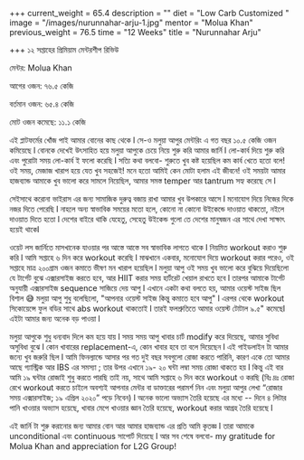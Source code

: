 +++
current_weight = 65.4
description = ""
diet = "Low Carb Customized "
image = "/images/nurunnahar-arju-1.jpg"
mentor = "Molua Khan"
previous_weight = 76.5
time = "12 Weeks"
title = "Nurunnahar Arju"

+++
১২ সপ্তাহের প্রিমিয়াম মেন্টরশীপ রিভিউ

মেন্টর: Molua Khan

আগের ওজন: ৭৬.৫ কেজি

বর্তমান ওজন: ৬৫.৪ কেজি

মোট ওজন কমেছে: ১১.১ কেজি

এই প্লাটফর্মের খোঁজ পাই আমার বোনের কাছ থেকে l সে-ও মলুয়া আপুর মেন্টরিং এ গত বছর ১০.৫ কেজি ওজন কমিয়েছে l বোনকে দেখেই উৎসাহিত হয়ে মলুয়া আপুকে চেয়ে নিয়ে শুরু করি আমার জার্নি l লো-কার্ব দিয়ে শুরু করি এবং পুরোটা সময় লো-কার্ব ই ফলো করেছি l সত্যি কথা বলবো- শুরুতে খুব কষ্ট হয়েছিল কম কার্ব খেতে হতো বলে! ওই সময়, মেজাজ খারাপ হয়ে যেত খুব সহজেই! মনে হতো আমিই কেন মোটা হলাম এই জীবনে! ওই সময়টা আমার হাজব্যান্ড আমাকে খুব ভালো করে সামলে নিয়েছিল, আমার সমস্ত temper আর tantrum সহ্য করেছে সে l

সেইসাথে করোনা ভাইরাস এর জন্য সামাজিক দুরুত্ব বজায় রাখা আমার খুব উপকারে আসে l মনোযোগ দিয়ে নিজের দিকে নজর দিতে পেরেছি l নাহলে অন্য স্বাভাবিক সময়ের মতো হলে, কোনো না কোনো উইকেন্ডে দাওয়াত থাকতো, নইলে দাওয়াত দিতে হতো l দেশের বাইরে থাকি যেহেতু, সেহেতু উইকেন্ড গুলো তে দেশের মানুষজন এর সাথে দেখা সাক্ষাৎ হয়েই থাকেl

ওয়েট লস জার্নিতে মাসখানেক যাওয়ার পর আস্তে আস্তে সব স্বাভাবিক লাগতে থাকে l নিয়মিত workout করাও শুরু করি l আমি সপ্তাহে ৬ দিন করে workout করেছি l মাঝখানে একবার, মনোযোগ দিয়ে workout করার পরেও, ওই সপ্তাহে মাত্র ২০০গ্রাম ওজন কমাতে ভীষণ মন খারাপ হয়েছিল l মলুয়া আপু ওই সময় খুব ভালো করে বুঝিয়ে দিয়েছিলো যে টার্গেট বুঝে এক্সারসাইজ করতে হবে, আর HIIT করার সময় হার্টরেট খেয়াল রাখতে হবে l তারপর আমাকে টার্গেট অনুযায়ী এক্সারসাইজ sequence সাজিয়ে দেয় আপু l এখানে একটা কথা বলতে হয়, আমার ওয়েস্ট সাইজ ছিল বিশাল 😅 মলুয়া আপু শুধু বলেছিলো, "আপনার ওয়েস্ট সাইজ কিন্তু কমাতে হবে আপু" l এরপর থেকে workout সিকোয়েন্সে ফুল বডির সাথে abs workout থাকতোই l তারই ফলশ্রুতিতে আমার ওয়েস্ট টোটাল ৯.৫" কমেছেl এইটা আমার জন্য অনেক বড় পাওয়া l

মলুয়া আপুকে শুধু ধন্যবাদ দিলে কম হয়ে যায় l সময় সময় আপু খাবার চার্ট modify করে দিয়েছে, আমার সুবিধা অসুবিধা বুঝে l কোন খাবারের replacement-এ, কোন খাবার হবে তা বলে দিয়েছেন l এই গাইডলাইন টা আমার জন্যে খুব জরুরি ছিল l আমি ফিনল্যান্ডে আসার পর গত দুই বছর সবগুলো রোজা করতে পারিনি, কারণ একে তো আমার আছে গ্যাস্ট্রিক আর IBS এর সমস্যা ; তার উপর এখানে ১৯- ২০ ঘন্টা লম্বা সময় রোজা থাকতে হয় l কিন্তু এই বার আমি ১৯ ঘন্টার রোজাই শুধু করতে পারছি তাই নয়, সাথে আমি সপ্তাহে ৬ দিন করে workout ও করছি (বিঃ দ্রঃ রোজা রেখে workout করতে চাইলে অবশ্যই আপনার মেন্টর বা ডাক্তারের পরামর্শ নিন এবং মলুয়া আপুর লেখা “রোজার সময় এক্সারসাইজ; ১৯ এপ্রিল ২০২০” পড়ে নিবেন) l অনেক ভালো অভ্যাস তৈরি হয়েছে এর মধ্যে -- দিনে ৪ লিটার পানি খাওয়ার অভ্যাস হয়েছে, খাবার মেপে খাওয়ার জ্ঞান তৈরি হয়েছে, workout করার আগ্রহ তৈরি হয়েছে l

এই জার্নি টা শুরু করানোর জন্য আমার বোন আর আমার হাজব্যান্ড এর প্রতি আমি কৃতজ্ঞ l তারা আমাকে unconditional এবং continuous সাপোর্ট দিয়েছে l আর সব শেষে বলবো- my gratitude for Molua Khan and appreciation for L2G Group!